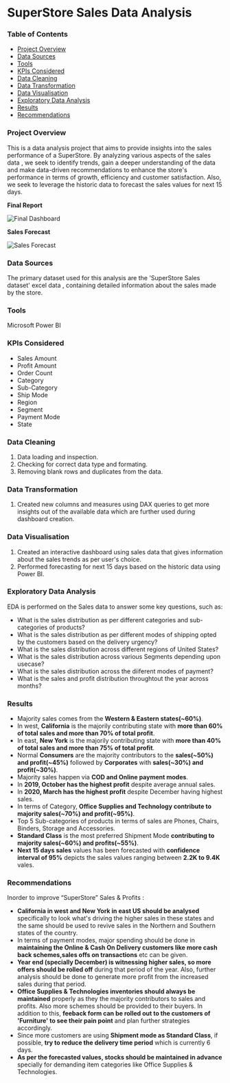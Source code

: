 # SuperStore Sales Data Analysis

### Table of Contents
- [Project Overview](#project-overview)
- [Data Sources](#data-sources)
- [Tools](#tools)
- [KPIs Considered](#kpis-considered)
- [Data Cleaning](#data-cleaning)
- [Data Transformation](data-transformation)
- [Data Visualisation](#data-visualisation)
- [Exploratory Data Analysis](#exploratory-data-analysis)
- [Results](#results)
- [Recommendations](#recommendations)

### Project Overview
This is a data analysis project that aims to provide insights into the sales performance of a SuperStore. By analyzing various aspects of the sales data , we seek to identify trends, gain a deeper understanding of the data and make data-driven recommendations to enhance the store's performance in terms of growth, efficiency and customer satisfaction.
Also, we seek to leverage the historic data to forecast the sales values for next 15 days.

**Final Report**

![Final Dashboard](https://github.com/erabhi95/SuperStore-Sales-Data-Analysis-using-Power-BI/assets/159037337/3ab05a47-b4bc-4e3f-bd4e-068419bab4ac)

**Sales Forecast**

![Sales Forecast](https://github.com/erabhi95/SuperStore-Sales-Data-Analysis-using-Power-BI/assets/159037337/440414ce-bca5-49e6-9c3b-190abaf56541)

### Data Sources
The primary dataset used for this analysis are the 'SuperStore Sales dataset' excel data , containing detailed information about the sales made by the store.

### Tools
Microsoft Power BI

### KPIs Considered
- Sales Amount
- Profit Amount
- Order Count
- Category
- Sub-Category
- Ship Mode
- Region
- Segment
- Payment Mode
- State
    
### Data Cleaning
1. Data loading and inspection.
2. Checking for correct data type and formating.
3. Removing blank rows and duplicates from the data.

### Data Transformation
1. Created new columns and measures using DAX queries to get more insights out of the available data which are further used during dashboard creation.
   
### Data Visualisation
1. Created an interactive dashboard using sales data that gives information about the sales trends as per user's choice.
2. Performed forecasting for next 15 days based on the historic data using Power BI.

### Exploratory Data Analysis
EDA is performed on the Sales data to answer some key questions, such as:
- What is the sales distribution as per different categories and sub-categories of products?
- What is the sales distribution as per different modes of shipping opted by the customers based on the delivery urgency?
- What is the sales distribution across different regions of United States?
- What is the sales distribution across various Segments depending upon usecase?
- What is the sales distribution across the diiferent modes of payment?
- What is the sales and profit distribution throughtout the year across months?

  
### Results
- Majority sales comes from the **Western & Eastern states(~60%)**.
- In west, **California** is the majorily contributing state with **more than 60% of total sales and more than 70% of total profit**.
- In east, **New York** is the majorily contributing state with **more than 40% of total sales and more than 75% of total profit**.
- Normal **Consumers** are the majority contributors to the **sales(~50%) and profit(~45%)** followed by **Corporates** with **sales(~30%) and profit(~30%)**.
- Majority sales happen via **COD and Online payment modes**.
- In **2019, October has the highest profit** despite average annual sales.
- In **2020, March has the highest profit** despite December having highest sales.
- In terms of Category, **Office Supplies and Technology contribute to majority sales(~70%) and profit(~95%)**.
- Top 5 Sub-categories of products in terms of sales are Phones, Chairs, Binders, Storage and Accessories.
- **Standard Class** is the most preferred Shipment Mode **contributing to majority sales(~60%) and profits(~55%)**.
- **Next 15 days sales** values has been forecasted with **confidence interval of 95%** depicts the sales values ranging between **2.2K to 9.4K** vales.

### Recommendations
Inorder to improve “SuperStore” Sales & Profits :
- **California in west and New York in east US should be analysed** specifically to look what's driving the higher sales in these states and the same should be used to revive sales in the Northern and Southern states of the country.
- In terms of payment modes, major spending should be done in **maintaining the Online & Cash On Delivery customers like more cash back schemes,sales offs on transactions** etc can be given.
- **Year end (specially December) is witnessing higher sales, so more offers should be rolled off** during that period of the year. Also, further analysis should be done to generate more profit from the increased sales during that period.
- **Office Supplies & Technologies inventories should always be maintained** properly as they the majority contributors to sales and profits. Also more schemes should be provided to their buyers. In addition to this, **feeback form can be rolled out to the customers of 'Furniture' to see their pain point** and plan further strategies accordingly.
- Since more customers are using **Shipment mode as Standard Class**, if possible, **try to reduce the delivery time period** which is currently 6 days.
- **As per the forecasted values, stocks should be maintained in advance** specially for demanding item categories like Office Supplies & Technologies.

